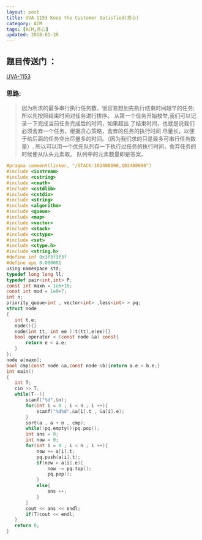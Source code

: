 ```yaml
---
layout: post
title: UVA-1153 Keep the Customer Satisfied(贪心)
category: ACM
tags: [ACM,贪心]
updated: 2018-01-30 
---
```


## 题目传送门 ：
 [UVA-1153](https://vjudge.net/problem/UVA-1153)

 ### 思路:
>因为所求的最多串行执行任务数，很容易想到先执行结束时间越早的任务;
 所以先按照结束时间对任务进行排序。
 从第一个任务开始枚举,我们可以记录一下完成当前任务完成后的时间，如果超出
 了结束时间，也就是说我们必须舍弃一个任务，根据贪心策略，舍弃的任务的执行时间
 尽量长，以便于给后面的任务空出尽量多的时间。（因为我们求的只是最多可串行任务数量）.
 所以可以用一个优先队列存一下执行过任务的执行时间，舍弃任务的时候便从队头元素取。
 队列中的元素数量即是答案。

<!--more-->

 ```c
#pragma comment(linker, "/STACK:102400000,102400000")
#include <iostream>
#include <cstring>
#include <cmath>
#include <cstdlib>
#include <cstdio>
#include <string>
#include <algorithm>
#include <queue>
#include <map>
#include <vector>
#include <stack>
#include <cctype>
#include <set>
#include <ctype.h>
#include <string.h>
#define inf 0x3f3f3f3f
#define eps 0.000001
using namespace std;
typedef long long ll;
typedef pair<int,int> P;
const int maxn = 1e6+10;
const int mod = 1e9+7;
int n;
priority_queue<int , vector<int> ,less<int> > pq;
struct node
{
    int t,e;
    node(){}
    node(int tt, int ee ):t(tt),e(ee){}
    bool operator < (const node &a) const{
        return e < a.e;
    }
};
node a[maxn];
bool cmp(const node &a,const node &b){return a.e < b.e;}
int main()
{
    int T;
    cin >> T;
    while(T--){
        scanf("%d",&n);
        for(int i = 0 ; i < n ; i ++){
            scanf("%d%d",&a[i].t , &a[i].e);
        }
        sort(a , a + n , cmp);
        while(!pq.empty())pq.pop();
        int ans = 0;
        int now = 0;
        for(int i = 0 ; i < n ; i ++){
            now += a[i].t;
            pq.push(a[i].t);
            if(now > a[i].e){
                now -= pq.top();
                pq.pop();
            }
            else{
                ans ++;
            }
        }
        cout << ans << endl;
        if(T)cout << endl;
    }
    return 0;
}
 ```
